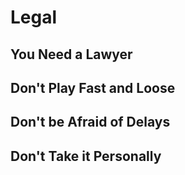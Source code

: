 # Legal

## You Need a Lawyer

## Don't Play Fast and Loose

## Don't be Afraid of Delays

## Don't Take it Personally
